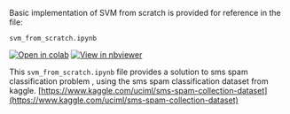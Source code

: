 Basic implementation of SVM from scratch is provided for reference in the file:

`svm_from_scratch.ipynb`

[![Open in colab](https://colab.research.google.com/assets/colab-badge.svg)](https://colab.research.google.com/github/gimseng/99-ML-Learning-Projects/blob/master/svm/solution/svm_from_scratch.ipynb)
[![View in nbviewer](https://github.com/jupyter/design/blob/master/logos/Badges/nbviewer_badge.svg)](https://nbviewer.jupyter.org/github/gimseng/99-ML-Learning-Projects/blob/master/svm/solution/svm_from_scratch.ipynb)



This `svm_from_scratch.ipynb` file provides a solution to sms spam classification problem , using the sms spam classification dataset from kaggle. [https://www.kaggle.com/uciml/sms-spam-collection-dataset](https://www.kaggle.com/uciml/sms-spam-collection-dataset)
